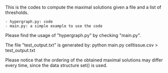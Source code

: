 This is the codes to compute the maximal solutions given a file and a list of thresholds.

	- hypergraph.py: code
	- main.py: a simple example to use the code

Please find the usage of "hypergraph.py" by checking "main.py".

The file "test_output.txt" is generated by:
	python main.py celltissue.csv > test_output.txt

Please notice that the ordering of the obtained maximal solutions may differ every time,
since the data structure set() is used.

